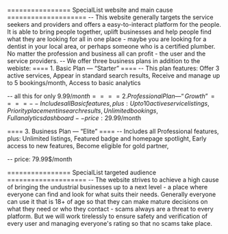 ================ SpecialList website and main cause ====================
-- This website generally targets the service seekers and providers and offers a easy-to-interact platform for the people. It is able to bring people together, uplift businesses and help people find what they are looking for all in one place - maybe you are looking for a dentist in your local area, or perhaps someone who is a certified plumber. No matter the profession and business all can profit - the user and the service providers.
-- We offer three business plans in addition to the webiste:
==== 1. Basic Plan — “Starter” ====
-- This plan features: 
Offer 3 active services,
Appear in standard search results,
Receive and manage up to 5 bookings/month,
Access to basic analytics

-- all this for only 9.99$/month
==== 2. Professional Plan — “Growth” ====
-- Includes all Basic features, plus:
Up to 10 active service listings,
Priority placement in search results,
Unlimited bookings,
Full analytics dashboard
-- price: 29.99$/month

==== 3. Business Plan — “Elite” ====
-- Includes all Professional features, plus:
Unlimited listings,
Featured badge and homepage spotlight,
Early access to new features,
Become eligible for gold partner,

-- price: 79.99$/month


================ SpecialList targeted audience ====================
-- The website strives to achieve a high cause of bringing the undustrial businesses up to a next level - a place where everyone can find and look for what suits their needs. Generally everyone can use it that is 18+ of age so that they can make mature decisions on what they need or who they contact - scams always are a threat to every platform. But we will work tirelessly to ensure safety and verification of every user and managing everyone's rating so that no scams take place.
